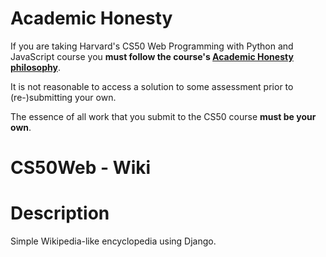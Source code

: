 # Academic Honesty
If you are taking Harvard's CS50 Web Programming with Python and JavaScript course you **must follow the course's [Academic Honesty philosophy](https://cs50.harvard.edu/web/2020/honesty/)**.

It is not reasonable to access a solution to some assessment prior to (re-)submitting your own.

The essence of all work that you submit to the CS50 course **must be your own**. 

# CS50Web - Wiki

# Description
Simple Wikipedia-like encyclopedia using Django.

